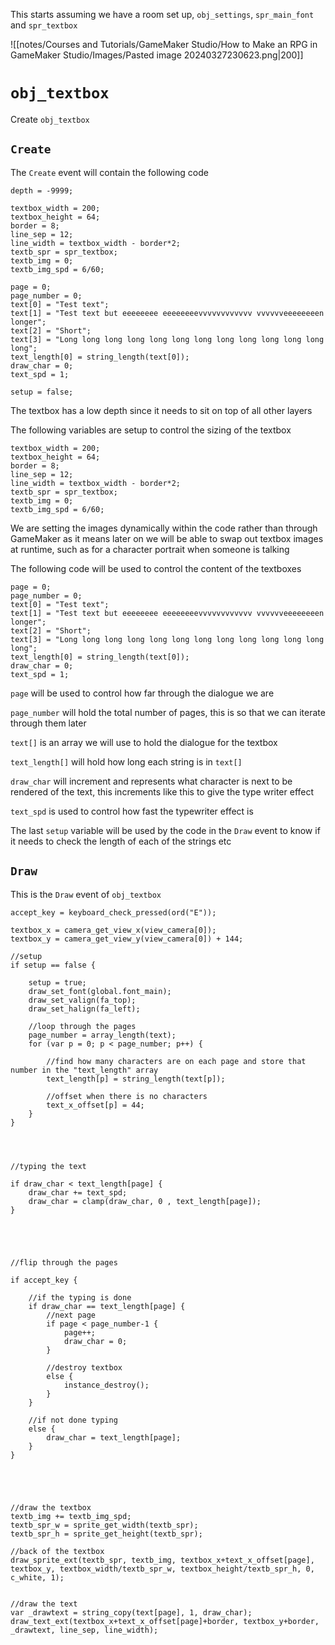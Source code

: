 This starts assuming we have a room set up, `obj_settings`, `spr_main_font` and `spr_textbox`

![[notes/Courses and Tutorials/GameMaker Studio/How to Make an RPG in GameMaker Studio/Images/Pasted image 20240327230623.png|200]]

# `obj_textbox`

Create `obj_textbox`

## `Create`

The `Create` event will contain the following code

```
depth = -9999;

textbox_width = 200;
textbox_height = 64;
border = 8;
line_sep = 12;
line_width = textbox_width - border*2;
textb_spr = spr_textbox;
textb_img = 0;
textb_img_spd = 6/60;

page = 0;
page_number = 0;
text[0] = "Test text";
text[1] = "Test text but eeeeeeee eeeeeeeevvvvvvvvvvvv vvvvvveeeeeeeen longer";
text[2] = "Short";
text[3] = "Long long long long long long long long long long long long long";
text_length[0] = string_length(text[0]);
draw_char = 0;
text_spd = 1;

setup = false;
```

The textbox has a low depth since it needs to sit on top of all other layers

The following variables are setup to control the sizing of the textbox

```
textbox_width = 200;
textbox_height = 64;
border = 8;
line_sep = 12;
line_width = textbox_width - border*2;
textb_spr = spr_textbox;
textb_img = 0;
textb_img_spd = 6/60;
```

We are setting the images dynamically within the code rather than through GameMaker as it means later on we will be able to swap out textbox images at runtime, such as for a character portrait when someone is talking

The following code will be used to control the content of the textboxes

```
page = 0;
page_number = 0;
text[0] = "Test text";
text[1] = "Test text but eeeeeeee eeeeeeeevvvvvvvvvvvv vvvvvveeeeeeeen longer";
text[2] = "Short";
text[3] = "Long long long long long long long long long long long long long";
text_length[0] = string_length(text[0]);
draw_char = 0;
text_spd = 1;
```

`page` will be used to control how far through the dialogue we are

`page_number` will hold the total number of pages, this is so that we can iterate through them later

`text[]` is an array we will use to hold the dialogue for the textbox

`text_length[]` will hold how long each string is in `text[]`

`draw_char` will increment and represents what character is next to be rendered of the text, this increments like this to give the type writer effect

`text_spd` is used to control how fast the typewriter effect is

The last `setup` variable will be used by the code in the `Draw` event to know if it needs to check the length of each of the strings etc

## `Draw`

This is the `Draw` event of `obj_textbox`

```
accept_key = keyboard_check_pressed(ord("E"));

textbox_x = camera_get_view_x(view_camera[0]);
textbox_y = camera_get_view_y(view_camera[0]) + 144;

//setup
if setup == false {
	
	setup = true;
	draw_set_font(global.font_main);
	draw_set_valign(fa_top);
	draw_set_halign(fa_left);
	
	//loop through the pages
	page_number = array_length(text);
	for (var p = 0; p < page_number; p++) {
		
		//find how many characters are on each page and store that number in the "text_length" array
		text_length[p] = string_length(text[p]);
		
		//offset when there is no characters
		text_x_offset[p] = 44;
	}
}




//typing the text

if draw_char < text_length[page] {
	draw_char += text_spd;
	draw_char = clamp(draw_char, 0 , text_length[page]);
}





//flip through the pages

if accept_key {
	
	//if the typing is done
	if draw_char == text_length[page] {
		//next page
		if page < page_number-1 {
			page++;
			draw_char = 0;
		}
		
		//destroy textbox
		else {
			instance_destroy();
		}
	}
	
	//if not done typing
	else {
		draw_char = text_length[page];
	}
}





//draw the textbox
textb_img += textb_img_spd;
textb_spr_w = sprite_get_width(textb_spr);
textb_spr_h = sprite_get_height(textb_spr);

//back of the textbox
draw_sprite_ext(textb_spr, textb_img, textbox_x+text_x_offset[page], textbox_y, textbox_width/textb_spr_w, textbox_height/textb_spr_h, 0, c_white, 1);


//draw the text
var _drawtext = string_copy(text[page], 1, draw_char);
draw_text_ext(textbox_x+text_x_offset[page]+border, textbox_y+border, _drawtext, line_sep, line_width);
```